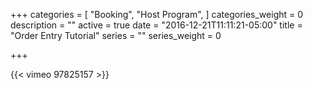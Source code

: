 +++
categories = [
  "Booking",
  "Host Program",
]
categories_weight = 0
description = ""
active = true
date = "2016-12-21T11:11:21-05:00"
title = "Order Entry Tutorial"
series = ""
series_weight = 0

+++

{{< vimeo 97825157 >}}

